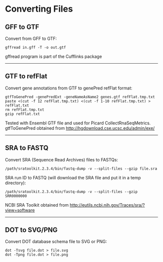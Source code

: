 # Converting Files

## GFF to GTF
Convert from GFF to GTF:
```
gffread in.gff -T -o out.gtf
```
gffread program is part of the Cufflinks package

***

## GTF to refFlat
Convert gene annotations from GTF to genePred refFlat format:
```
gtfToGenePred -genePredExt -geneNameAsName2 genes.gtf refFlat.tmp.txt
paste <(cut -f 12 refFlat.tmp.txt) <(cut -f 1-10 refFlat.tmp.txt) > refFlat.txt
rm refFlat.tmp.txt
gzip refFlat.txt
```
Tested with Ensembl GTF file and used for Picard CollectRnaSeqMetrics.  
gtfToGenePred obtained from http://hgdownload.cse.ucsc.edu/admin/exe/

***

## SRA to FASTQ
Convert SRA (Sequence Read Archives) files to FASTQs:
```
/path/sratoolkit.2.3.4/bin/fastq-dump -v --split-files --gzip file.sra
```
SRA run ID to FASTQ (will download the SRA file and put it in a temp directory):
```
/path/sratoolkit.2.3.4/bin/fastq-dump -v --split-files --gzip SRR0000000
```
NCBI SRA Toolkit obtained from http://eutils.ncbi.nih.gov/Traces/sra/?view=software

***

## DOT to SVG/PNG
Convert DOT database schema file to SVG or PNG:
```
dot -Tsvg file.dot > file.svg
dot -Tpng file.dot > file.png
```
